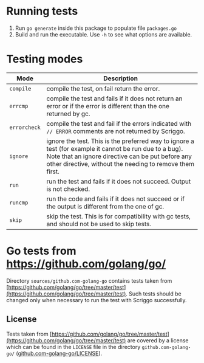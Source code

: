 # Running tests

1. Run `go generate` inside this package to populate file `packages.go`
2. Build and run the executable. Use `-h` to see what options are available.

# Testing modes

Mode | Description
---|---
`compile` | compile the test, on fail return the error.
`errcmp` | compile the test and fails if it does not return an error or if the error is different than the one returned by gc.
`errorcheck` | compile the test and fail if the errors indicated with `// ERROR` comments are not returned by Scriggo.
`ignore` | ignore the test. This is the preferred way to ignore a test (for example it cannot be run due to a bug). Note that an ignore directive can be put before any other directive, without the needing to remove them first.
`run` | run the test and fails if it does not succeed. Output is not checked.
`runcmp` | run the code and fails if it does not succeed or if the output is different from the one of gc.
`skip` | skip the test. This is for compatibility with gc tests, and should not be used to skip tests.

# Go tests from https://github.com/golang/go/

Directory `sources/github.com-golang-go` contains tests taken from
[https://github.com/golang/go/tree/master/test](https://github.com/golang/go/tree/master/test).
Such tests should be changed only when necessary to run the test with Scriggo successfully.

## License

Tests taken from [https://github.com/golang/go/tree/master/test](https://github.com/golang/go/tree/master/test) are covered by a license which can be found in the `LICENSE` file in the directory `github.com-golang-go/` ([github.com-golang-go/LICENSE](https://github.com/open2b/scriggo/blob/test/test/compare/sources/github.com-golang-go/LICENSE)). 


